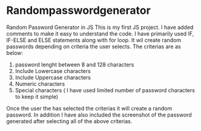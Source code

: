 # Randompasswordgenerator
Random Password Generator in JS
This is my first JS project. 
I have added comments to make it easy to understand the code. 
I have primarily used IF, IF-ELSE and ELSE statements along with for loop.
It wil create random passwords depending on criteria the user selects.
The criterias are as below:
1) password lenght between 8 and 128 characters
2) Include Lowercase characters
3) Include Uppercase characters
4) Numeric characters
5) Special characters ( I have used limited number of password characters to keep it simple)

Once the user the has selected the criterias it will create a random password.
In addition I have also included the screenshot of the password generated after selecting all of the above criterias.
